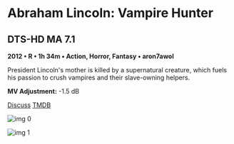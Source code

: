 # Abraham Lincoln: Vampire Hunter

## DTS-HD MA 7.1

**2012 • R • 1h 34m • Action, Horror, Fantasy • aron7awol**

President Lincoln's mother is killed by a supernatural creature, which fuels his passion to crush vampires and their slave-owning helpers.

**MV Adjustment:** -1.5 dB

[Discuss](https://www.avsforum.com/threads/bass-eq-for-filtered-movies.2995212/post-58305336)  [TMDB](72331)

![img 0](https://i.imgur.com/57u3nTd.jpg)

![img 1](https://i.imgur.com/MSZGIvF.jpg)

